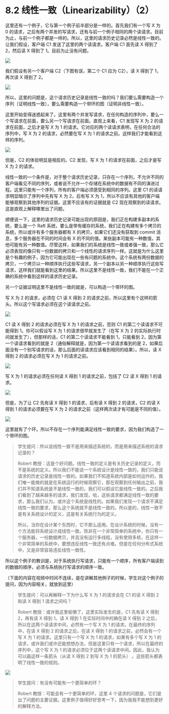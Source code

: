 # 8.2 线性一致（Linearizability）（2）

这里还有一个例子，它与第一个例子前半部分是一样的。首先我们有一个写 X 为 0 的请求，之后有两个并发的写请求，还有与前一个例子相同的两个读请求。目前为止，与前一个例子都是一样的。所以，这里的请求历史记录必然是线性一致的。让我们假设，客户端 C1 发送了这里的两个读请求。客户端 C1 首先读 X 得到了 2，然后读 X 得到了 1。目前为止没有问题。 &#x20;

![](<../assets/image (125).png>)

我们假设有另一个客户端 C2（下图有误，第二个 C1 应为 C2），读 X 得到了 1，再次读 X 得到了 2。

![](<../assets/image (126).png>)

所以，这里的问题是，这个请求历史记录是线性一致的吗？我们要么需要构造一个序列（证明线性一致），要么需要构造一个带环的图（证明非线性一致）。

这里开始变得迷惑起来了。这里有两个并发写请求，在任何构造的序列中，要么一个写请求在前面，要么另一个写请求在前面。直观上来看，C1 发现写 X 为 2 的请求在前面，之后才是写 X 为 1 的请求。它对应的两个读请求表明，在任何合法的序列中，写 X 为 2 的请求，必然要在写 X 为 1 的请求之前。这样我们才能看到这样的序列。

![](<../assets/image (127).png>)

但是，C2 的体验明显是相反的。C2 发现，写 X 为 1 的请求在前面，之后才是写 X 为 2 的请求。

线性一致的一个条件是，对于整个请求历史记录，只存在一个序列，不允许不同的客户端看见不同的序列，或者说不允许一个存储在系统中的数据有不同的演进过程。这里只能有一个序列，所有的客户端必须感受到相同的序列。这里 C1 的读请求明显暗示了序列中先有写 X 为 2，后有写 X 为 1，所以不应该有其他的客户端能够观察到其他序列的证据。这里不应该有的证据就是 C2 现在观察到的读请求。这是直观上解释哪里出了问题。

顺便说一下，这里的请求历史记录可能出现的原因是，我们正在构建多副本的系统，要么是一个 Raft 系统，要么是带有缓存的系统，我们正在构建有多个拷贝的系统，所以或许有多个服务器都有 X 的拷贝，如果它们还没有获取到 commit 消息，多个服务器在不同的时间会有 X 的不同的值。某些副本可能有一种数值，其他可能有另一种数值。尽管这样，如果我们的系统是线性一致或者强一致，那么它必须表现的像只有一份数据的拷贝和一个线性的请求序列一样。这就是为什么这里是个有趣的例子，因为它可能出现在一些有问题的系统中。这个系统有两份数据的拷贝，一个拷贝以一种顺序执行这些写请求，另一个副本以另一种顺序执行这些写请求，这样我们就能看到这里的结果。所以这里不是线性一致，我们不能在一个正确的系统中看到这样的请求历史记录。

另一个证据证明这里不是线性一致的就是，可以构造一个带环的图。

写 X 为 2 的请求，必须在 C1 读 X 得到 2 的请求之前，所以这里有个这样的箭头。所以这个写请求必须在这个读请求之前。

![](<../assets/image (128).png>)

C1 读 X 得到 2 的请求必须在写 X 为 1 的请求之前，否则 C1 的第二个读请求不可能得到 1。你可以假设写 X 为 1 的请求很早就发生了（在写 X 为 2 的实际执行时间就发生了），但那样的话，C1 的第二个读请求不能看到 1，只能看到 2，因为第一个读请求看到的就是 2（通俗解释就是，因为第一个读请求看到的是 2，如果后面没有一个别写请求的话，那么后面的读请求应该看到相同的结果）。所以，读 X 得到 2 的请求必须在写 X 为 1 的请求之前。

![](<../assets/image (129).png>)

写 X 为 1 的请求必须在任何读 X 得到 1 的请求之前，包括了 C2 读 X 得到 1 的请求。

![](<../assets/image (130).png>)

但是，为了让 C2 先有读 X 得到 1 的请求，后有读 X 得到 2 的请求，C2 的读 X 得到 1 的请求必须要在写 X 为 2 的请求之前（这样两次读才有可能是不同的值）。

![](<../assets/image (131).png>)

这里就有了个环。所以不存在一个序列能满足线性一致的要求，因为我们构造了一个带环的图。

> 学生提问：所以说线性一致不是用来描述系统的，而是用来描述系统的请求记录的？
>
> Robert 教授：这是个好问题。线性一致的定义是有关历史记录的定义，而不是系统的定义。所以我们不能说一个系统设计是线性一致的，我们只能说请求的历史记录是线性一致的。如果我们不知道系统内部是如何运作的，我们唯一能做的就是在系统运行的时候观察它，那在观察到任何输出之前，我们并不知道系统是不是线性一致的，我们可以假设它是线性一致的。之后我们看到了越来越多的请求，我们发现，哈，这些请求都满足线性一致的要求，那么我们认为，或许这个系统是线性的。如果我们发现一个请求不满足线性一致的要求，那么这个系统就不是线性一致的。所以是的，线性一致不是有关系统设计的定义，这是有关系统行为的定义。
>
> 所以，当你在设计某个东西时，它不那么适用。在设计系统的时候，没有一个方法能将系统设计成线性一致。除非在一个非常简单的系统中，你只有一个服务器，一份数据拷贝，并且没有运行多线程，没有使用多核，在这样一个非常简单的系统中，要想违反线性一致还有点难。但是在任何分布式系统中，又是非常容易违反线性一致性。

所以这个例子的教训是，对于系统执行写请求，只能有一个顺序，所有客户端读到的数据的顺序，必须与系统执行写请求的顺序一致。

（下面的内容在视频中时间不连续，是在讲解其他例子的时候，学生对这个例子的提问，因为内容相关，就放到这里）

> 学生提问：可以再解释一下为什么写 X 为 1 的请求会在 C1 的读 X 得到 2 和读 X 得到 1 请求之间吗？
>
> Robert 教授：或许我这里偷懒了，这里实际发生的是，C1 先有读 X 得到 2，再有读 X 得到 1。读 X 得到 1 在实际时间中的确在读 X 得到 2 之后，所以在这两个读请求中间，必然有一个写 X 为 1 的请求。在最终的序列中，在读 X 得到 2 的请求之后，在读 X 得到 1 的请求之前，必然会有一个写 X 为 1 的请求。这里只有一个写 X 为 1 的请求，如果有多个写 X 为 1 的请求，或许我们或许还能想想办法，但是这里只有一个请求，所以在最终的序列中，这个写 X 为 1 的请求必须位于这两个读请求中间。因此，我认为可以画这样一条箭头（从读 X 得到 2 到写 X 为 1 的箭头） 。这些箭头都表明了线性一致的规则。

![](<../assets/image (142).png>)

> 学生提问：有没有可能有一个更简单的环？
>
> Robert 教授：可能会有一个更简单的环，这里 4 个请求的问题是，它们是出了问题的主要证据。这里例子值得好好思考一下，因为我我不能想到更好的解释方法。
